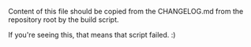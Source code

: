 Content of this file should be copied from the CHANGELOG.md
from the repository root by the build script.

If you're seeing this, that means that script failed. :)
